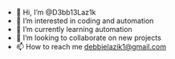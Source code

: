 - 👋 Hi, I’m @D3bb13Laz1k
- 👀 I’m interested in coding and automation
- 🌱 I’m currently learning automation
- 💞️ I’m looking to collaborate on new projects
- 📫 How to reach me debbielazik1@gmail.com

<!---
D3bb13Laz1k/D3bb13Laz1k is a ✨ special ✨ repository because its `README.md` (this file) appears on your GitHub profile.
You can click the Preview link to take a look at your changes.
--->
